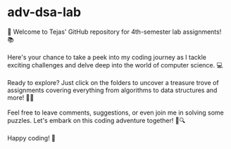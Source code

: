 # adv-dsa-lab
👋 Welcome to Tejas' GitHub repository for 4th-semester lab assignments! 📚
<br><br>
Here's your chance to take a peek into my coding journey as I tackle exciting challenges and delve deep into the world of computer science. 💻
<br><br>
Ready to explore? Just click on the folders to uncover a treasure trove of assignments covering everything from algorithms to data structures and more! 📁💡
<br><br>
Feel free to leave comments, suggestions, or even join me in solving some puzzles. Let's embark on this coding adventure together! 🚀🔍
<br><br>
Happy coding! 🌟
